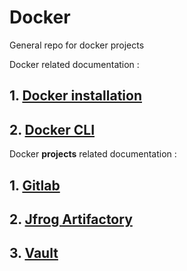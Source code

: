 # Docker
General repo for docker projects

Docker related documentation :

## 1. [Docker installation](./resources/documentation/install-docker.md)

## 2. [Docker CLI](./resources/documentation/docker-CLI.md)

Docker **projects** related documentation :

## 1. [Gitlab](Gitlab/README.md)

## 2. [Jfrog Artifactory](README.md)

## 3. [Vault](Vault/README.md)
